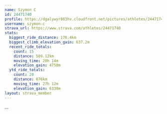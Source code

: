 ```yaml
---
name: Szymon C
id: 24471740
profile: https://dgalywyr863hv.cloudfront.net/pictures/athletes/24471740/7213253/2/large.jpg
username: szymon-c
strava_url: https://www.strava.com/athletes/24471740
stats:
  biggest_ride_distance: 176.4km
  biggest_climb_elevation_gain: 637.2m
  recent_ride_totals:
    count: 15
    distance: 509.12km
    moving_time: 20h 14m
    elevation_gain: 4750m
  ytd_ride_totals:
    count: 20
    distance: 676km
    moving_time: 27h 12m
    elevation_gain: 6338m
layout: strava_member
--- 
```

...
